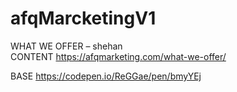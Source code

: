 # afqMarcketingV1

WHAT WE OFFER – shehan  
CONTENT
https://afqmarketing.com/what-we-offer/

BASE
https://codepen.io/ReGGae/pen/bmyYEj
